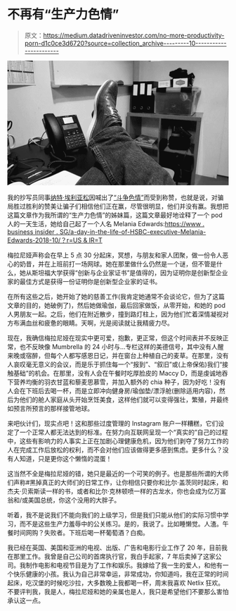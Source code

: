 # 不再有“生产力色情”

> 原文：<https://medium.datadriveninvestor.com/no-more-productivity-porn-d1c0ce3d6720?source=collection_archive---------10----------------------->

![](img/4639cb9a24d7ed9ad3c2fd8f0e7eabda.png)

我的抄写员同事[纳特·埃利亚松](https://medium.com/@nateliason)因喊出了[“斗争色情”](https://medium.com/@nateliason/no-more-struggle-porn-202153a01108)而受到称赞，也就是说，对骗局胜过胜利的赞美让骗子们相信他们正在赢，尽管很明显，他们并没有赢。我想把这篇文章作为我所谓的“生产力色情”的姊妹篇，这篇文章最好地诠释了一个 pod 人的一天生活，她给自己起了一个人名 Melania Edwards:[https://www . business insider . SG/a-day-in-the-life-of-HSBC-executive-Melania-Edwards-2018-10/？r=US & IR=T](https://www.businessinsider.sg/a-day-in-the-life-of-hsbc-executive-melania-edwards-2018-10/?r=US&IR=T)

梅拉尼娅声称会在早上 5 点 30 分起床，冥想，与朋友和家人团聚，做一份令人恶心的奶昔，并在上班前打一场网球。她在那里做什么仍然是一个谜，但不管是什么，她从斯坦福大学获得“创新与企业家证书”是值得的，因为证明你是创新型企业家的最佳方式是获得一份证明你是创新型企业家的证书。

在所有这些之后，她开始了她的慈善工作(我肯定她通常不会谈论它，但为了这篇文章的目的，她破例了)，然后她做瑜伽，最后回家做饭，从零开始，和她的 pod 人男朋友一起。之后，他们在附近散步，撞到路灯柱上，因为他们忙着深情凝视对方布满血丝和疲惫的眼睛。天啊，光是阅读就让我精疲力尽。

现在，我确信梅拉尼娅在现实中更可爱，抱歉，更正常，但这个时间表并不反映正常，也不反映像 Mumbrella 的 24 小时与…专栏这样的美德信号，其中没有人醒来晚或宿醉，但每个人都写感恩日记，并在窗台上种植自己的麦草。在那里，没有人哀叹毫无意义的会议，而是乐于抓住每一个“报到”、“叙旧”或(上帝保佑)我们“接触基础”的机会。在那里，没有人会在午餐时吃厚脸皮的 Maccy D，而是虔诚地吞下营养均衡的羽衣甘蓝和藜麦思慕雪，并加入额外的 chia 种子，因为好吃！没有人会在下班后去喝一杯，而是立即冲向健身房/瑜伽垫/漂浮舱(删除适用内容)，然后为他们的舱人家庭从头开始烹饪美食，这样他们就可以变得强壮，繁殖，并最终如预言所预言的那样接管地球。

来吧伙计们，现实点吧！这和那些过度管理的 Instagram 账户一样糟糕，它们设定了一个正常人都无法达到的标准。在努力向互联网呈现一个“真实的”自己的过程中，这些有影响力的人事实上正在加剧心理健康危机，因为他们剥夺了努力工作的人在完成工作后放松的权利，而不会对他们应该做得更多感到焦虑。更多什么？没有人知道，只是更你这个懒惰的混蛋！

这当然不全是梅拉尼娅的错，她只是最近的一个可笑的例子。也是那些所谓的大师们声称#黑掉真正的大师们的日常工作，让你相信只要你和比尔·盖茨同时起床，和杰夫·贝索斯读一样的书，或者和比尔·克林顿喷一样的古龙水，你也会成为亿万富翁和/或美国总统，你这个没用的大胖子。

听着，我不是说我们不能向我们的上级学习，但是我们只能从他们的实际习惯中学习，而不是这些生产力羞辱中的公关练习。是的，我说了。比如睡懒觉。人渣。午餐时间网购？失败者。下班后喝一杯葡萄酒？白痴。

我已经在英国、美国和亚洲的电视、出版、广告和电影行业工作了 20 年，目前我在那里工作。我曾是自己公司的首席执行官，我白手起家，7 年后卖掉了这家公司。我制作电影和电视节目是为了工作和娱乐。我嫁给了我一生的爱人，和他有一个快乐健康的小孩。我认为自己非常幸运，非常成功，你知道吗，我在正常的时间起床，吃汉堡的时候吃沙拉，大多数晚上我都喝一杯，周末我喜欢 Netlix 狂欢。不要评判我，我是人，梅拉尼娅和她的亲属也是人，我只是希望他们不要那么害怕承认这一点。